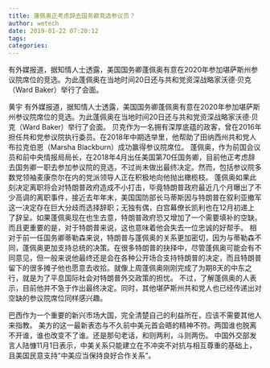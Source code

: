 ```yaml
---
title: 蓬佩奥正考虑辞去国务卿竞选参议员？
author: wetech
date: 2019-01-22 07:20:12
tags: 
categories: 
---
```

有外媒报道，据知情人士透露，美国国务卿蓬佩奥有意在2020年参加堪萨斯州参议院席位的竞选。为此蓬佩奥在当地时间20日还与共和党资深战略家沃德·贝克（Ward Baker）举行了会面。
<!-- more -->
黄宇
有外媒报道，据知情人士透露，美国国务卿蓬佩奥有意在2020年参加堪萨斯州参议院席位的竞选。为此蓬佩奥在当地时间20日还与共和党资深战略家沃德·贝克（Ward Baker）举行了会面。
贝克作为一名拥有深厚底蕴的政客，曾在2016年担任共和党参议院执行委员。在2018年中期选举里，他帮助了田纳西州共和党人布拉克伯恩（Marsha Blackburn）成功赢得参议院席位。
蓬佩奥，作为前国会议员和前中央情报局局长，在2018年4月出任美国第70任国务卿，目前他正考虑辞去国务卿一职去参加参议院的竞选，不过尚未做出最终决定。然而，包括参议院多数党领袖麦康奈尔在内的党派领导人正在积极地向他抛出橄榄枝。
蓬佩奥如果此刻决定离职将会对特朗普政府造成不小打击，毕竟特朗普政府最近几个月曝出了不少高调的离职事件，接近去年年末，美国国防部长马蒂斯因与特朗普在叙利亚撤军这一决定存在巨大分歧而选择辞职；无独有偶，白宫幕僚长凯利也在12月初递上了辞呈。如果蓬佩奥现在也生去意，特朗普政府恐又增加了一个需要填补的空缺。而且更重要的是，对于特朗普来说，这也意味着他会失去一位忠诚的好帮手。
相对于前一任国务卿蒂勒森来说，特朗普与蓬佩奥的关系更加密切，因为与蒂勒森不同，蓬佩奥更加支持总统的决策。在很多特朗普的抉择中，尽管蓬佩奥可能会有不同意见，但一般来说他最终还是会在各种公开场合支持特朗普的决定，而且特朗普留下的很多摊子他也愿意去收拾。就像上周蓬佩奥刚刚完成了为期8天的中东之行，就是为了平息国际社会对特朗普外交政策的担忧。
不过，了解蓬佩奥的人表示，目前他并不急于作出最终决定。同时，其他堪萨斯州共和党人也已经传递出对空缺的参议院席位同样感兴趣。
 
 
巴西作为一个重要的新兴市场大国，完全清楚自己的利益所在，应该不需要其他人来指教。
美方的这一最新表态与不久前中美元首会晤的精神不符。两国谁也脱离不开谁，谁也改变不了谁。还是那句老话，和则两利，斗则两伤。
中国外交部发言人陆慷11月1日表示，中美关系只能建立在不冲突不对抗与相互尊重的基础上，且美国民意支持“中美应当保持良好合作关系”。

